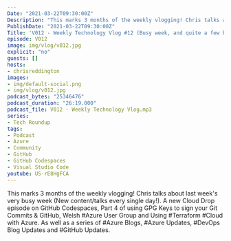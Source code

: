 ```yaml
---
Date: "2021-03-22T09:30:00Z"
Description: "This marks 3 months of the weekly vlogging! Chris talks about last week's very busy week (New content/talks every single day!). A new Cloud Drop episode on GitHub Codespaces, Part 4 of using GPG Keys to sign your Git Commits & GitHub, Welsh #Azure User Group and Using #Terraform #Cloud with Azure. As well as a series of #Azure Blogs, #Azure Updates, #DevOps Blog Updates and #GitHub Updates."
PublishDate: "2021-03-22T09:30:00Z"
Title: 'V012 - Weekly Technology Vlog #12 (Busy week, and quite a few blog posts to cover!)'
episode: V012
image: img/vlog/v012.jpg
explicit: "no"
guests: []
hosts:
- chrisreddington
images:
- img/default-social.png
- img/vlog/v012.jpg
podcast_bytes: "25346476"
podcast_duration: "26:19.000"
podcast_file: V012 - Weekly Technology Vlog.mp3
series:
- Tech Roundup
tags:
- Podcast
- Azure
- Community
- GitHub
- GitHub Codespaces
- Visual Studio Code
youtube: US-rE8HgFCA
---
```

This marks 3 months of the weekly vlogging! Chris talks about last week's very busy week (New content/talks every single day!). A new Cloud Drop episode on GitHub Codespaces, Part 4 of using GPG Keys to sign your Git Commits & GitHub, Welsh #Azure User Group and Using #Terraform #Cloud with Azure. As well as a series of #Azure Blogs, #Azure Updates, #DevOps Blog Updates and #GitHub Updates.